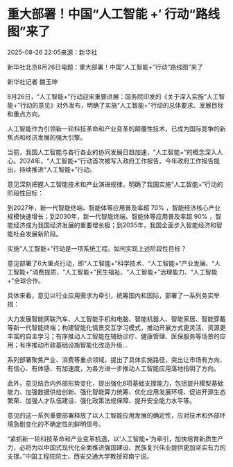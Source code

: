 # 重大部署！中国“人工智能 $+ \prime$ 行动“路线图”来了

2025-08-26 22:05来源：新华社

新华社北京8月26日电题：重大部署！中国“人工智能+”行动“路线图”来了

新华社记者 魏玉坤

8月26日，“人工智能+”行动迎来重要进展：国务院印发的《关于深入实施“人工智能+”行动的意见》对外发布，明确了实施“人工智能+”行动的总体要求、发展目标和重点方向。

人工智能作为引领新一轮科技革命和产业变革的颠覆性技术，已成为国际竞争的新焦点和经济发展的强大引擎。

当前，我国人工智能与各行各业的协同发展日趋加速，“人工智能+”的概念深入人心。2024年，“人工智能+”行动首次被写入政府工作报告。今年政府工作报告提出，持续推进“人工智能+”行动。

意见深刻把握人工智能技术和产业演进规律，明确了我国实施“人工智能+”行动的阶段性目标：

到2027年，新一代智能终端、智能体等应用普及率超 $7 0 \%$ ，智能经济核心产业规模快速增长；到2030年，新一代智能终端、智能体等应用普及率超 $9 0 \%$ ，智能经济成为我国经济发展的重要增长极；到2035年，我国全面步入智能经济和智能社会发展新阶段。

实施“人工智能+”行动是一项系统工程。如何实现上述阶段性目标？

意见部署了6大重点行动，即“人工智能+”科学技术、“人工智能+”产业发展、“人工智能+”消费提质、“人工智能+”民生福祉、“人工智能+”治理能力、“人工智能+”全球合作。

具体来看，意见以行业应用需求为牵引，统筹国内和国际，部署了一系列务实举措：

大力发展智能网联汽车、人工智能手机和电脑、智能机器人、智能家居、智能穿戴等新一代智能终端；构建智能化情景交互学习模式，推动开展方式更灵活、资源更丰富的自主学习；有序推动人工智能在辅助诊疗、健康管理、医保服务等场景的应用；有序推动市政基础设施智能化改造升级…

系列部署聚焦产业、消费等重点领域，提出了具体实施路径，突出让市场有方向、有信心、有体感、有加速度，为各方进一步推动人工智能应用落地指明了方向。

此外，意见结合内外部形势变化，提出强化8项基础支撑能力，包括提升模型基础能力、加强数据供给创新、强化智能算力统筹、优化应用发展环境、促进开源生态繁荣、加强人才队伍建设、强化政策法规保障、提升安全能力水平等。

意见的这一系列重要部署释放了以人工智能应用发展的确定性，应对技术和外部环境急剧变化的不确定性的鲜明信号。

“紧抓新一轮科技革命和产业变革机遇，以‘人工智能+’为牵引，加快培育新质生产力，必将为以中国式现代化全面推进强国建设、民族复兴伟业提供更加坚实有力的支撑。”中国工程院院士、西安交通大学教授郑南宁说。